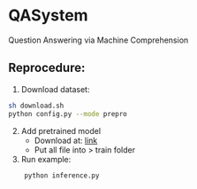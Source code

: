 # QASystem
Question Answering via Machine Comprehension

## Reprocedure:
1. Download dataset:
```bash
sh download.sh
python config.py --mode prepro
```
2. Add pretrained model
    * Download at: [link](https://drive.google.com/open?id=1n0Dau7nVMaAXU6Sg3n-BIa6dmcGGN4rh)
    * Put all file into > train folder
3. Run example:
```
    python inference.py
```
